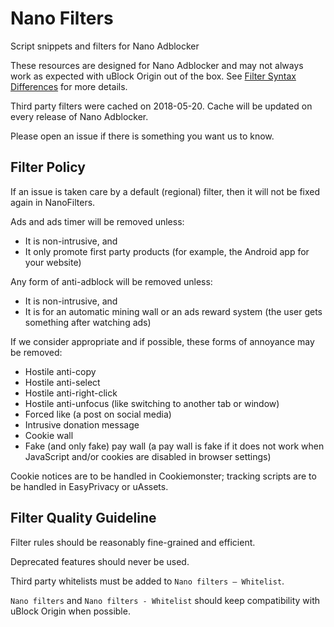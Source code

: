 # Nano Filters

Script snippets and filters for Nano Adblocker

These resources are designed for Nano Adblocker and may not always work as
expected with uBlock Origin out of the box. See
[Filter Syntax Differences](https://github.com/NanoAdblocker/NanoDoc/blob/master/en/FilterSyntax.MD)
for more details.

Third party filters were cached on 2018-05-20. Cache will be updated on every
release of Nano Adblocker.

Please open an issue if there is something you want us to know.

## Filter Policy

If an issue is taken care by a default (regional) filter, then it will not be
fixed again in NanoFilters.

Ads and ads timer will be removed unless:
- It is non-intrusive, and
- It only promote first party products (for example, the Android app for your
  website)

Any form of anti-adblock will be removed unless:
- It is non-intrusive, and
- It is for an automatic mining wall or an ads reward system (the user gets
  something after watching ads)

If we consider appropriate and if possible, these forms of annoyance may be
removed:
- Hostile anti-copy
- Hostile anti-select
- Hostile anti-right-click
- Hostile anti-unfocus (like switching to another tab or window)
- Forced like (a post on social media)
- Intrusive donation message
- Cookie wall
- Fake (and only fake) pay wall (a pay wall is fake if it does not work when
  JavaScript and/or cookies are disabled in browser settings)

Cookie notices are to be handled in Cookiemonster; tracking scripts are to be
handled in EasyPrivacy or uAssets.

## Filter Quality Guideline

Filter rules should be reasonably fine-grained and efficient.

Deprecated features should never be used.

Third party whitelists must be added to `Nano filters – Whitelist`.

`Nano filters` and `Nano filters - Whitelist` should keep compatibility with
uBlock Origin when possible.
